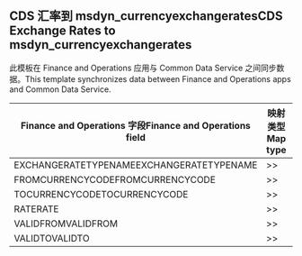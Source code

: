 ## <a name="cds-exchange-rates-to-msdyn_currencyexchangerates"></a><span data-ttu-id="5fcc3-101">CDS 汇率到 msdyn_currencyexchangerates</span><span class="sxs-lookup"><span data-stu-id="5fcc3-101">CDS Exchange Rates to msdyn_currencyexchangerates</span></span>

<span data-ttu-id="5fcc3-102">此模板在 Finance and Operations 应用与 Common Data Service 之间同步数据。</span><span class="sxs-lookup"><span data-stu-id="5fcc3-102">This template synchronizes data between Finance and Operations apps and Common Data Service.</span></span>

<span data-ttu-id="5fcc3-103">Finance and Operations 字段</span><span class="sxs-lookup"><span data-stu-id="5fcc3-103">Finance and Operations field</span></span> | <span data-ttu-id="5fcc3-104">映射类型</span><span class="sxs-lookup"><span data-stu-id="5fcc3-104">Map type</span></span> | <span data-ttu-id="5fcc3-105">其他 Dynamics 365 字段</span><span class="sxs-lookup"><span data-stu-id="5fcc3-105">Other Dynamics 365 field</span></span> | <span data-ttu-id="5fcc3-106">默认值</span><span class="sxs-lookup"><span data-stu-id="5fcc3-106">Default value</span></span>
---|---|---|---
<span data-ttu-id="5fcc3-107">EXCHANGERATETYPENAME</span><span class="sxs-lookup"><span data-stu-id="5fcc3-107">EXCHANGERATETYPENAME</span></span> | >> | <span data-ttu-id="5fcc3-108">msdyn_exchangeratetypename</span><span class="sxs-lookup"><span data-stu-id="5fcc3-108">msdyn_exchangeratetypename</span></span> | 
<span data-ttu-id="5fcc3-109">FROMCURRENCYCODE</span><span class="sxs-lookup"><span data-stu-id="5fcc3-109">FROMCURRENCYCODE</span></span> | >> | <span data-ttu-id="5fcc3-110">msdyn_fromcurrencycode</span><span class="sxs-lookup"><span data-stu-id="5fcc3-110">msdyn_fromcurrencycode</span></span> | 
<span data-ttu-id="5fcc3-111">TOCURRENCYCODE</span><span class="sxs-lookup"><span data-stu-id="5fcc3-111">TOCURRENCYCODE</span></span> | >> | <span data-ttu-id="5fcc3-112">msdyn_tocurrencycode</span><span class="sxs-lookup"><span data-stu-id="5fcc3-112">msdyn_tocurrencycode</span></span> | 
<span data-ttu-id="5fcc3-113">RATE</span><span class="sxs-lookup"><span data-stu-id="5fcc3-113">RATE</span></span> | >> | <span data-ttu-id="5fcc3-114">msdyn_exchangerate</span><span class="sxs-lookup"><span data-stu-id="5fcc3-114">msdyn_exchangerate</span></span> | 
<span data-ttu-id="5fcc3-115">VALIDFROM</span><span class="sxs-lookup"><span data-stu-id="5fcc3-115">VALIDFROM</span></span> | >> | <span data-ttu-id="5fcc3-116">msdyn_validfrom</span><span class="sxs-lookup"><span data-stu-id="5fcc3-116">msdyn_validfrom</span></span> | 
<span data-ttu-id="5fcc3-117">VALIDTO</span><span class="sxs-lookup"><span data-stu-id="5fcc3-117">VALIDTO</span></span> | >> | <span data-ttu-id="5fcc3-118">msdyn_validto</span><span class="sxs-lookup"><span data-stu-id="5fcc3-118">msdyn_validto</span></span> | 

